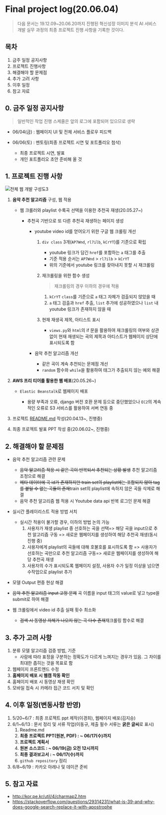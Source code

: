 # Final project log(20.06.04)

> 다음 문서는 19.12.09~20.06.20까지 진행된 혁신성장 이미지 분석 AI 서비스 개발 실무 과정의 최종 프로젝트 진행 사항을 기록한 것이다.



## 목차

1. 금주 일정 공지사항
2. 프로젝트 진행사항
3. 해결해야 할 문제점
4. 추가 고려 사항
5. 이후 일정
6. 참고 자료



## 0. 금주 일정 공지사항

> 일반적인 작업 진행 스케줄은 앞의 로그에 포함되어 있으므로 생략

- 06/04(금) : 웹페이지 UI 및 전체 서비스 플로우 피드백

- 06/06(토) : 멘토링(최종 프로젝트 시연 및 포트폴리오 첨삭)

  - 최종 프로젝트 시연, 발표
  - 개인 포트폴리오 초안 준비해 올 것

  

## 1. 프로젝트 진행 사항

![전체 웹 개발 구성도3](https://user-images.githubusercontent.com/58945760/83759686-e41f5380-a6ae-11ea-87ad-7721c1eeb9d1.PNG)

1. **음악 추천 알고리즘** 구성, 웹 적용

   - 웹 크롤러와 playlist 수록곡 선택을 이용한 추천곡 재생(20.05.27~)

     - 추천곡 기반으로 또 다른 추천곡 재생하는 페이지 생성

       - youtube video id를 얻어오기 위한 구글 웹 크롤링 개선

         1. `div class` 3개(`AP7Wnd`, `rl7ilb`, `kCrYT`)를 기준으로 확립 

            - youtube 링크가 담긴 `href`를 포함하는 `a` 태그를 추출
            - 기준 적용 순서는 `AP7Wnd` >  `rl7ilb` > `kCrYT`
            - 위의 기준에서 youtube 링크를 찾아내지 못할 시 재크롤링

         2. 재크롤링을 위한 함수 생성

            > 재크롤링의 경우 이하의 경우에 적용

            1. `kCrYT` `class`를 기준으로 `a` 태그 자체가 검출되지 않았을 때
            2. `a` 태그 검출과 `href` 추출, `list` 추가에 성공하였으나 `list` 내 youtube 링크가 존재하지 않을 때

         3. 현재 재생곡 제목, 아티스트 표시 

            - `views.py`와 `html`의 if 문을 활용하여 재크롤링의 여부와 상관없이 현재 재생되는 곡의 제목과 아티스트가 웹페이지 상단에 표시되도록 함

            

       - 음악 추천 알고리즘 개선

         - 같은 곡이 계속 추천되는 문제점 개선
         - `random` 함수와 `while`을 활용하여 태그가 추출되지 않는 예외 해결

         

2. **AWS 프리 티어를 활용한 웹 배포**(20.05.26~)

   - `Elastic Beanstalk`로 웹페이지 배포

     - 용량 부족과 오류, django 버전 호환 문제 등으로 중단했었으나 `EC2`의 계속적인 오류로 S3 서비스를 활용하여 서버 연동 중

       

3. 프로젝트 [README.md](https://github.com/dannylee93/Emotion-Recognition/blob/master/README.md#emotion-recognition) 작성(20.04.13~, 진행중)

4. 최종 프로젝트 발표 PPT 작성 중(20.06.02~, 진행중)



## 2. 해결해야 할 문제점

- 음악 추천 알고리즘 관련 문제

  - <del>음악 알고리즘 적용 시 같은 곡이 반복되서 추천되는 상황 발생</del> 추천 알고리즘 조정으로 해결
  - <del>메타 데이터에 곡 id가 존재하지만 train set의 playlist에는 포함되지 않아 tag를 붙일 수 없는 곡들이 존재</del>train set의 playlist에 속하지 않은 곡들 삭제로 해결
  - 음악 추천 알고리즘 웹 적용 시 Youtube data api 반복 로그인 문제 해결

- 실시간 플레이리스트 적용 방법 서치

  - 실시간 적용이 불가할 경우, 이하의 방법 논의 가능
    1. 사용자가 재생 playlist 중 선호하는 곡을 선택=> 해당 곡을 input으로 추천 알고리즘 구동 => 새로운 웹페이지를 생성하여 해당 추천곡 재생(동시 진행 중)
    2. 사용자에게 playlist의 곡들에 대해 호불호를 표시하도록 함 => 사용자가 선호하는 곡만으로 추천 알고리즘 구동=> 새로운 웹페이지를 생성하여 해당 추천곡 재생
    3. 사용자의 수가 표시되도록 웹페이지 설정, 사용자 수가 일정 이상을 넘으면 수작업으로 playlist 추가

- 모델 Output 편중 현상 해결

- ~~음악 추천 알고리즘 input 고정 문제~~ 곡 이름을 input 태그의 value로 넣고 type을 submit로 하여 해결

- 웹 크롤링에서 video id 추출 실패 횟수 최소화

  - <del>검색 시 동영상 자체가 나오지 않는 곡 다수 존재</del>재크롤링 함수로 해결

  

## 3. 추가 고려 사항

1. 분류 모델 알고리즘 검증 방법, 기준
   - 사람에 따라 표정을 구분하는 정확도가 다르게 느껴지는 경우가 있음. 그 차이를 최대한 좁히는 것을 목표로 함
2. 웹페이지 프론트엔드 수정
3. **홈페이지 배포 시 웹캠 작동 확인**
4. 홈페이지 배포 시 동영상 재생 확인
5. 모바일 접속 시 카메라 접근 코드 서치 및 확인



## 4. 이후 일정(변동사항 반영)

1. 5/20~6/7 : 최종 프로젝트 ppt 제작(이경희), 웹페이지 배포(김지승)
2. 6/1~6/13 : 문서 정리 및 서류 작업(이동규, 제출 필수 서류는 **굵은 글씨**로 표시)
   1. Readme.md
   2. **최종 프로젝트 PPT(원본, PDF) : ~ 06/17(수)까지**
   3. **프로젝트 계획서**
   4. **원본 소스코드 :  ~ 06/19(금) 오전 12시까지**
   5. **최종 결과보고서 : ~ 06/17(수)까지**
   6. `github repository` 정리
3. 6/8~6/19 : 카카오 아레나 및 데이콘 준비



## 5. 참고 자료

- http://kor.pe.kr/util/4/charmap2.htm
- https://stackoverflow.com/questions/29314231/what-is-39-and-why-does-google-search-replace-it-with-apostrophe